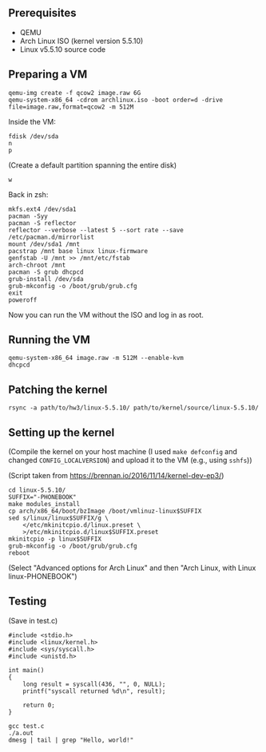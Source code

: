 ## Prerequisites
* QEMU
* Arch Linux ISO (kernel version 5.5.10)
* Linux v5.5.10 source code

## Preparing a VM
```
qemu-img create -f qcow2 image.raw 6G
qemu-system-x86_64 -cdrom archlinux.iso -boot order=d -drive file=image.raw,format=qcow2 -m 512M
```

Inside the VM:
```
fdisk /dev/sda
n
p
```
(Create a default partition spanning the entire disk)
```
w
```

Back in zsh:
```
mkfs.ext4 /dev/sda1
pacman -Syy
pacman -S reflector
reflector --verbose --latest 5 --sort rate --save /etc/pacman.d/mirrorlist
mount /dev/sda1 /mnt
pacstrap /mnt base linux linux-firmware
genfstab -U /mnt >> /mnt/etc/fstab
arch-chroot /mnt
pacman -S grub dhcpcd
grub-install /dev/sda
grub-mkconfig -o /boot/grub/grub.cfg
exit
poweroff
```

Now you can run the VM without the ISO and log in as root.

## Running the VM
```
qemu-system-x86_64 image.raw -m 512M --enable-kvm
dhcpcd
```

## Patching the kernel
```
rsync -a path/to/hw3/linux-5.5.10/ path/to/kernel/source/linux-5.5.10/
```

## Setting up the kernel
(Compile the kernel on your host machine (I used `make defconfig` and changed `CONFIG_LOCALVERSION`) and upload it to the VM (e.g., using `sshfs`))

(Script taken from https://brennan.io/2016/11/14/kernel-dev-ep3/)
```
cd linux-5.5.10/
SUFFIX="-PHONEBOOK"
make modules_install
cp arch/x86_64/boot/bzImage /boot/vmlinuz-linux$SUFFIX
sed s/linux/linux$SUFFIX/g \
    </etc/mkinitcpio.d/linux.preset \
    >/etc/mkinitcpio.d/linux$SUFFIX.preset
mkinitcpio -p linux$SUFFIX
grub-mkconfig -o /boot/grub/grub.cfg
reboot
```

(Select "Advanced options for Arch Linux" and then "Arch Linux, with Linux linux-PHONEBOOK")

## Testing
(Save in test.c)

```
#include <stdio.h>
#include <linux/kernel.h>
#include <sys/syscall.h>
#include <unistd.h>

int main()
{
    long result = syscall(436, "", 0, NULL);
    printf("syscall returned %d\n", result);

    return 0;
}
```

```
gcc test.c
./a.out
dmesg | tail | grep "Hello, world!"
```
